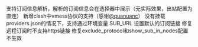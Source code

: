 支持订阅信息解析，解析的订阅信息会在选择器中展示（无实际效果，出站配置为直连）
新增clash中vmess协议的支持（感谢[@quanuanc](https://github.com/quanuanc)）
没有挂载providers.json的情况下，支持通过环境变量 SUB_URL 设置默认的订阅链接
修复远程订阅时不支持https链接
修复exclude_protocol和show_sub_in_nodes配置不生效